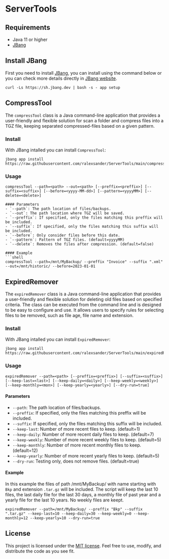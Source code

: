 # ServerTools

## Requirements
- Java 11 or higher
- [JBang](https://www.jbang.dev)

## Install JBang
First you need to install [JBang](https://github.com/jbangdev/jbang), you can install using the command below or you can check more details directly in [JBang website](https://www.jbang.dev/download/).
```shell
curl -Ls https://sh.jbang.dev | bash -s - app setup
```

## CompressTool

The `compressTool` class is a Java command-line application that provides a user-friendly and flexible solution for scan a folder and compress files into a TGZ file, keeping separated compressed-files based on a given pattern.

### Install
With JBang intalled you can install `CompressTool`:
```shell
jbang app install https://raw.githubusercontent.com/ralexsander/ServerTools/main/compressTool.java
```

### Usage
```shell
compressTool --path=<path> --out=<path> [--preffix=<preffix>] [--suffix=<suffix>] [--before=<yyyy-MM-dd>] [--pattern=<yyyyMM>] [--delete=<delete>]

#### Parameters
- `--path`: The path location of files/backups.
- `--out`: The path location where TGZ will be saved.
- `--preffix`: If specified, only the files matching this preffix will be included.
- `--suffix`: If specified, only the files matching this suffix will be included.
- `--before`: Only consider files before this date.
- `--pattern`: Pattern of TGZ files. (default=yyyyMM)
- `--delete`: Removes the files after compression. (default=false)

#### Example
```shell
compressTool --path=/mnt/MyBackup/ --preffix "Invoice" --suffix ".xml" --out=/mnt/historic/ --before=2023-01-01
```

## ExpiredRemover

The `expiredRemover` class is a Java command-line application that provides a user-friendly and flexible solution for deleting old files based on specified criteria. The class can be executed from the command line and is designed to be easy to configure and use. It allows users to specify rules for selecting files to be removed, such as file age, file name and extension.

### Install
With JBang intalled you can install `ExpiredRemover`:
```shell
jbang app install https://raw.githubusercontent.com/ralexsander/ServerTools/main/expiredRemover.java
```

### Usage
```shell
expiredRemover --path=<path> [--preffix=<preffix>] [--suffix=<suffix>] [--keep-last=<last>] [--keep-daily=<daily>] [--keep-weekly=<weekly>] [--keep-monthly=<mon>] [--keep-yearly=<yearly>] [--dry-run=true]
```

#### Parameters
- `--path`: The path location of files/backups.
- `--preffix`: If specified, only the files matching this preffix will be included.
- `--suffix`: If specified, only the files matching this suffix will be included.
- `--keep-last`: Number of more recent files to keep. (default=1)
- `--keep-daily`: Number of more recent daily files to keep. (default=7)
- `--keep-weekly`: Number of more recent weekly files to keep. (default=5)
- `--keep-monthly`: Number of more recent monthly files to keep. (default=12)
- `--keep-yearly`: Number of more recent yearly files to keep. (default=5)
- `--dry-run`: Testing only, does not remove files. (default=true)

#### Example
In this example the files of path /mnt/MyBackup/ with name starting with `Bkp` and extension `.tar.gz` will be included. The script will keep the last 10 files, the last daily file for the last 30 days, a monthly file of past year and a yearly file for the last 10 years. No weekly files are keept.
```shell
expiredRemover --path=/mnt/MyBackup/ --preffix "Bkp" --suffix ".tar.gz" --keep-last=10 --keep-daily=30 --keep-weekly=0 --keep-monthly=12 --keep-yearly=10 --dry-run=true
```

## License
This project is licensed under the [MIT license](https://opensource.org/licenses/MIT). Feel free to use, modify, and distribute the code as you see fit.
